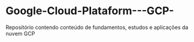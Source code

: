 # Google-Cloud-Plataform---GCP-
Repositório contendo conteúdo de fundamentos, estudos e aplicações da nuvem GCP
